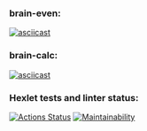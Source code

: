 ### brain-even:
[![asciicast](https://asciinema.org/a/N5tWNHJFgX9bELgSsjs2JlEe7.svg)](https://asciinema.org/a/N5tWNHJFgX9bELgSsjs2JlEe7)

### brain-calc:
[![asciicast](https://asciinema.org/a/bqiEK8JuUb4mEZ87s3chhK2BE.svg)](https://asciinema.org/a/bqiEK8JuUb4mEZ87s3chhK2BE)

### Hexlet tests and linter status:
[![Actions Status](https://github.com/Sam0yl/python-project-49/workflows/hexlet-check/badge.svg)](https://github.com/Sam0yl/python-project-49/actions)
[![Maintainability](https://api.codeclimate.com/v1/badges/2e619e4690692d3c0c73/maintainability)](https://codeclimate.com/github/Sam0yl/python-project-49/maintainability)
